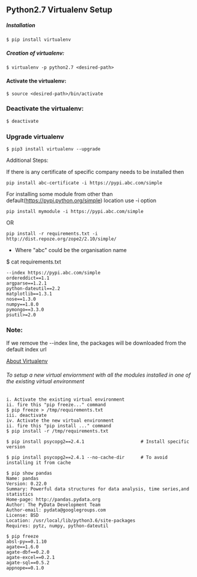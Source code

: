 ## Python2.7 Virtualenv Setup

##### Installation
```
$ pip install virtualenv
```

##### Creation of virtualenv:
```
$ virtualenv -p python2.7 <desired-path>
```

#### Activate the virtualenv:
```
$ source <desired-path>/bin/activate
```

### Deactivate the virtualenv:
```bash
$ deactivate
```

### Upgrade virtualenv ###
```
$ pip3 install virtualenv --upgrade
```

Additional Steps:

If there is any certificate of specific company needs to be installed then

```pip install abc-certificate -i https://pypi.abc.com/simple```

For installing some module from other than default(https://pypi.python.org/simple) location use -i option

```pip install mymodule -i https://pypi.abc.com/simple```

OR

```pip install -r requirements.txt -i http://dist.repoze.org/zope2/2.10/simple/```

* Where "abc" could be the organisation name

$ cat requirements.txt 
```
--index https://pypi.abc.com/simple
ordereddict==1.1 
argparse==1.2.1 
python-dateutil==2.2 
matplotlib==1.3.1 
nose==1.3.0 
numpy==1.8.0 
pymongo==3.3.0 
psutil>=2.0
```

### Note:
If we remove the --index line, the packages will be downloaded from the default index url

[About Virtualenv](https://virtualenv.pypa.io/en/stable/)

###### To setup a new virtual enviornment with all the modules installed in one of the existing virtual environment #####

```
i. Activate the existing virtual environment
ii. fire this "pip freeze..." command
$ pip freeze > /tmp/requirements.txt
iii. deactivate
iv. Activate the new virtual environment
ii. fire this "pip install ..." command
$ pip install -r /tmp/requirements.txt
```


```
$ pip install psycopg2==2.4.1                     # Install specific version

$ pip install psycopg2==2.4.1 --no-cache-dir      # To avoid installing it from cache
```

```
$ pip show pandas
Name: pandas
Version: 0.22.0
Summary: Powerful data structures for data analysis, time series,and statistics
Home-page: http://pandas.pydata.org
Author: The PyData Development Team
Author-email: pydata@googlegroups.com
License: BSD
Location: /usr/local/lib/python3.6/site-packages
Requires: pytz, numpy, python-dateutil
```


```
$ pip freeze
absl-py==0.1.10
agate==1.6.0
agate-dbf==0.2.0
agate-excel==0.2.1
agate-sql==0.5.2
appnope==0.1.0
```
